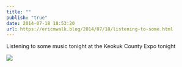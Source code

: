 ```yaml
---
title: ""
publish: "true"
date: 2014-07-18 18:53:20
url: https://ericmwalk.blog/2014/07/18/listening-to-some.html
---
```


Listening to some music tonight at the Keokuk County Expo tonight

![](https://ericmwalk.blog/uploads/2022/f6cd3aebfb.jpg)